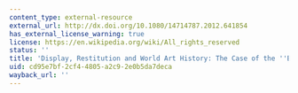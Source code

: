 ```yaml
---
content_type: external-resource
external_url: http://dx.doi.org/10.1080/14714787.2012.641854
has_external_license_warning: true
license: https://en.wikipedia.org/wiki/All_rights_reserved
status: ''
title: 'Display, Restitution and World Art History: The Case of the ''Benin Bronzes'
uid: cd95e7bf-2cf4-4805-a2c9-2e0b5da7deca
wayback_url: ''
---
```


